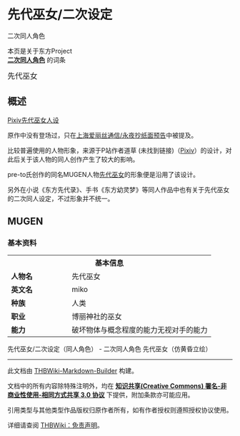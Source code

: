 # 先代巫女/二次设定

<!-- source html: G:\repos\THBWiki-Markdown-Builder\THBWikiMarkdown\Temp\main\5\5f\ns0%3A%E5%85%88%E4%BB%A3%E5%B7%AB%E5%A5%B3%2F%E4%BA%8C%E6%AC%A1%E8%AE%BE%E5%AE%9A.html -->

二次同人角色

本页是关于东方Project  
 **[二次同人角色](./二次角色列表.md)** 的词条
  
<big>先代巫女</big>  

  


## 概述
[](./文件-先代巫女（早期人设）.jpg.md)  [](./文件-先代巫女（早期人设）.jpg.md)[Pixiv先代巫女人设](https://www.pixiv.net/member_illust.php?mode=medium&amp;illust_id=10452570)
  
原作中没有登场过，只在[上海爱丽丝通信/永夜抄纸面预告](./上海爱丽丝通信-永夜抄纸面预告.md)中被提及。  

比较普遍使用的人物形象，来源于P站作者道草 (未找到链接)（[Pixiv](https://www.pixiv.net/member.php?id=808317)）的设计，对此后关于该人物的同人创作产生了较大的影响。  

pre-to氏创作的同名MUGEN人物[先代巫女](./先代巫女（MUGEN）.md)的形象便是沿用了该设计。  

另外在小说《东方先代录》、手书《东方幼灵梦》等同人作品中也有关于先代巫女的二次同人设定，不过形象并不统一。
  


## MUGEN

### 基本资料

<table>
<tbody><tr>
<th colspan="2">基本信息</th>
</tr>
<tr>
<td style="width:120px"><b>人物名</b></td><td style="min-width:300px">先代巫女</td>
</tr><tr><td><b>英文名</b></td><td>miko</td></tr><tr><td><b>种族</b></td><td>人类</td></tr><tr><td><b>职业</b></td><td>博丽神社的巫女</td></tr><tr><td><b>能力</b></td><td>破坏物体与概念程度的能力无视对手的能力</td></tr></tbody></table>

先代巫女/二次设定（同人角色） - 二次同人角色
[](./文件-先代巫女.jpg.md)  [](./文件-先代巫女.jpg.md)先代巫女（仿黄昏立绘）




---

此文档由 [THBWiki-Markdown-Builder](https://github.com/Delsin-Yu/THBWiki-Markdown-Builder) 构建。

文档中的所有内容除特殊注明外，均在 [**知识共享(Creative Commons) 署名-非商业性使用-相同方式共享 3.0 协议**](https://creativecommons.org/licenses/by-sa/3.0/deed.zh-hans) 下提供，附加条款亦可能应用。

引用类型与其他类型作品版权归原作者所有，如有作者授权则遵照授权协议使用。

详细请查阅 [THBWiki：免责声明](https://thbwiki.cc/THBWiki:%E5%85%8D%E8%B4%A3%E5%A3%B0%E6%98%8E)。

